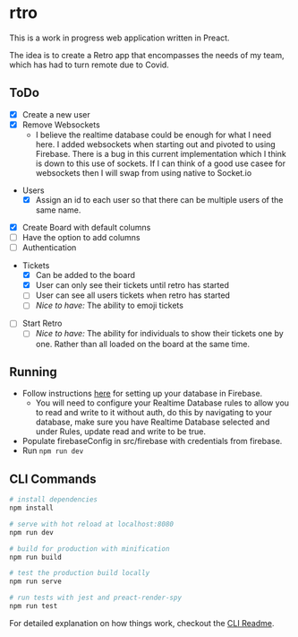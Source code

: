 # rtro

This is a work in progress web application written in Preact.

The idea is to create a Retro app that encompasses the needs of my team, which has had to turn remote due to Covid.

## ToDo
- [x] Create a new user
- [x] Remove Websockets
  - I believe the realtime database could be enough for what I need here. I added websockets when starting out and pivoted to using Firebase. There is a bug in this current implementation which I think is down to this use of sockets. If I can think of a good use casee for websockets then I will swap from using native to Socket.io
- Users
  - [x] Assign an id to each user so that there can be multiple users of the same name.
- [x] Create Board with default columns
- [ ] Have the option to add columns
- [ ] Authentication
- Tickets
  - [x] Can be added to the board
  - [x] User can only see their tickets until retro has started
  - [ ] User can see all users tickets when retro has started
  - [ ] _Nice to have:_ The ability to emoji tickets
- [ ] Start Retro
  - [ ] _Nice to have:_ The ability for individuals to show their tickets one by one. Rather than all loaded on the board at the same time.

## Running
- Follow instructions [here](https://firebase.google.com/docs/database/web/start) for setting up your database in Firebase.
  - You will need to configure your Realtime Database rules to allow you to read and write to it without auth, do this by navigating to your database, make sure you have Realtime Database selected and under Rules, update read and write to be true.
- Populate firebaseConfig in src/firebase with credentials from firebase.
- Run `npm run dev`

## CLI Commands

``` bash
# install dependencies
npm install

# serve with hot reload at localhost:8080
npm run dev

# build for production with minification
npm run build

# test the production build locally
npm run serve

# run tests with jest and preact-render-spy 
npm run test
```

For detailed explanation on how things work, checkout the [CLI Readme](https://github.com/developit/preact-cli/blob/master/README.md).
